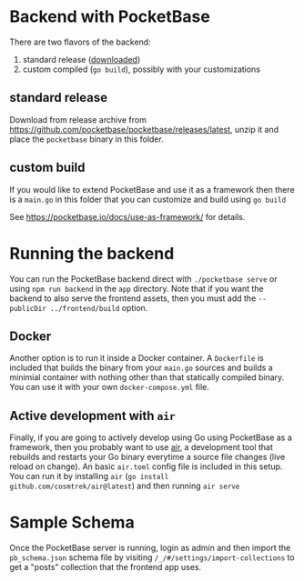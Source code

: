 # Backend with PocketBase

There are two flavors of the backend:

1. standard release ([downloaded](https://ms-cp.office2.spinspire.com))
2. custom compiled (`go build`), possibly with your customizations

## standard release

Download from release archive from https://github.com/pocketbase/pocketbase/releases/latest, unzip it and place the `pocketbase`
binary in this folder.

## custom build

If you would like to extend PocketBase and use it as a framework
then there is a `main.go` in this folder that you can customize
and build using `go build`

See https://pocketbase.io/docs/use-as-framework/ for details.

# Running the backend

You can run the PocketBase backend direct with `./pocketbase serve`
or using `npm run backend` in the `app` directory. Note that if you
want the backend to also serve the frontend assets, then you must
add the `--publicDir ../frontend/build` option.

## Docker

Another option is to run it inside a Docker container. A `Dockerfile`
is included that builds the binary from your `main.go` sources and
builds a minimial container with nothing other than that statically
compiled binary. You can use it with your own `docker-compose.yml`
file.

## Active development with `air`

Finally, if you are going to actively develop using Go using PocketBase
as a framework, then you probably want to use [air](https://github.com/cosmtrek/air), a development tool that rebuilds and restarts your Go binary
everytime a source file changes (live reload on change). An basic
`air.toml` config file is included in this setup. You can run it
by installing `air` (`go install github.com/cosmtrek/air@latest`)
and then running `air serve`

# Sample Schema

Once the PocketBase server is running, login as admin and then
import the `pb_schema.json` schema file by visiting
`/_/#/settings/import-collections` to get a "posts" collection
that the frontend app uses.
